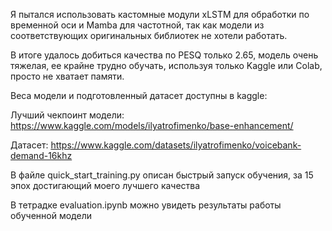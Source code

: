 Я пытался использовать кастомные модули xLSTM для обработки по временной оси и Mamba для частотной, так как модели из соответствующих оригинальных библиотек не хотели работать.

В итоге удалось добиться качества по PESQ только 2.65, модель очень тяжелая, ее крайне трудно обучать, используя только Kaggle или Colab, просто не хватает памяти.

Веса модели и подготовленный датасет доступны в kaggle:


Лучший чекпоинт модели: https://www.kaggle.com/models/ilyatrofimenko/base-enhancement/


Датасет: https://www.kaggle.com/datasets/ilyatrofimenko/voicebank-demand-16khz

В файле quick_start_training.py описан быстрый запуск обучения, за 15 эпох достигающий моего лучшего качества

В тетрадке evaluation.ipynb можно увидеть результаты работы обученной модели
